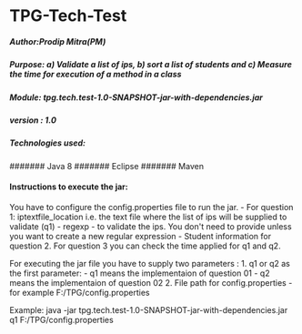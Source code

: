 # TPG-Tech-Test

##### Author:Prodip Mitra(PM)
##### Purpose: a) Validate a list of ips, b) sort a list of students  and c) Measure the time for execution of a method in a class
##### Module: tpg.tech.test-1.0-SNAPSHOT-jar-with-dependencies.jar
##### version : 1.0

##### Technologies used:
  ####### Java 8
  ####### Eclipse 
  ####### Maven


#### Instructions to execute the jar:
 You have to configure the config.properties file to run the jar.
	- For question 1:
    iptextfile_location i.e. the text file where the list of ips will be supplied to validate (q1)
	- regexp - to validate the ips. You don't need to provide unless you want to create a new regular expression
	- Student information for question 2.
For question 3 you can check the time applied for q1 and q2.
	 
For executing the jar file you have to supply two parameters :
	1. q1 or q2 as the first parameter:
		- q1 means the implementaion of question 01
		- q2 means the implementaion of question 02
	2. File path for config.properties
		- for example F:/TPG/config.properties
		
Example: java -jar tpg.tech.test-1.0-SNAPSHOT-jar-with-dependencies.jar q1 F:/TPG/config.properties

